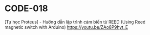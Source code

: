 # CODE-018
[Tự học Proteus] - Hướng dẫn lập trình cảm biến từ REED (Using Reed magnetic switch with Arduino)
https://youtu.be/ZAo8P9hyt_E
